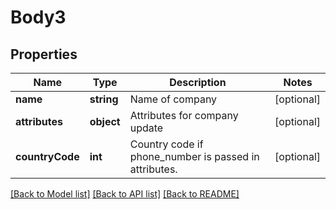 # Body3

## Properties
Name | Type | Description | Notes
------------ | ------------- | ------------- | -------------
**name** | **string** | Name of company | [optional] 
**attributes** | **object** | Attributes for company update | [optional] 
**countryCode** | **int** | Country code if phone_number is passed in attributes. | [optional] 

[[Back to Model list]](../../README.md#documentation-for-models) [[Back to API list]](../../README.md#documentation-for-api-endpoints) [[Back to README]](../../README.md)


